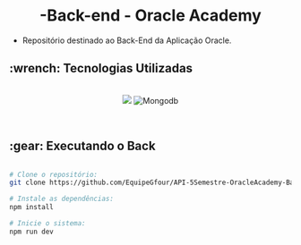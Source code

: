 <p align="center">
<h1 align="center"> -Back-end - Oracle Academy </h1>

 - Repositório destinado ao Back-End da Aplicação Oracle.

<h2>:wrench: Tecnologias Utilizadas</h2>
<p align="center">
<br>

<img src="https://img.shields.io/badge/TypeScript-CED4DA?style=for-the-badge&logo=typescript&logoColor=007ACC"/>
<img src="https://img.shields.io/badge/MongoDB-CED4DA?style=for-the-badge&logo=mongodb&logoColor=3670A0" alt="Mongodb" />

 
</p>
<br>

<h2> :gear: Executando o Back </h2>

```bash

# Clone o repositório:
git clone https://github.com/EquipeGfour/API-5Semestre-OracleAcademy-BackEnd.git

# Instale as dependências:
npm install

# Inicie o sistema:
npm run dev
```
<br>


